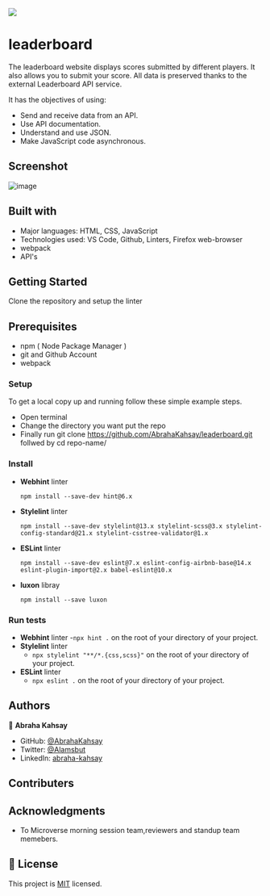![](https://img.shields.io/badge/Microverse-blueviolet)

# leaderboard

The leaderboard website displays scores submitted by different players. It also allows you to submit your score. All data is preserved thanks to the external Leaderboard API service.

It has the objectives of using:

- Send and receive data from an API.
- Use API documentation.
- Understand and use JSON.
- Make JavaScript code asynchronous.

## Screenshot

![image](https://user-images.githubusercontent.com/75738563/180610487-db1fc1d2-79f0-4e2c-a8f4-bdf879e0ff46.png)

## Built with

- Major languages: HTML, CSS, JavaScript
- Technologies used: VS Code, Github, Linters, Firefox web-browser
- webpack
- API's

## Getting Started

Clone the repository and setup the linter

## Prerequisites

- npm ( Node Package Manager )
- git and Github Account
- webpack

### Setup

To get a local copy up and running follow these simple example steps.

- Open terminal
- Change the directory you want put the repo
- Finally run git clone https://github.com/AbrahaKahsay/leaderboard.git follwed by cd repo-name/

### Install

- **Webhint** linter

  `npm install --save-dev hint@6.x`

- **Stylelint** linter

  `npm install --save-dev stylelint@13.x stylelint-scss@3.x stylelint-config-standard@21.x stylelint-csstree-validator@1.x`

- **ESLint** linter

  `npm install --save-dev eslint@7.x eslint-config-airbnb-base@14.x eslint-plugin-import@2.x babel-eslint@10.x`

- **luxon** libray

  `npm install --save luxon`

### Run tests

- **Webhint** linter -`npx hint .` on the root of your directory of your project.
- **Stylelint** linter
  - `npx stylelint "**/*.{css,scss}"` on the root of your directory of your project.
- **ESLint** linter
  - `npx eslint .` on the root of your directory of your project.

## Authors

👤 **Abraha Kahsay**

- GitHub: [@AbrahaKahsay](https://github.com/AbrahaKahsay)
- Twitter: [@Alamsbut](https://twitter.com/Alamsbut)
- LinkedIn: [abraha-kahsay](www.linkedin.com/in/abraha-kahsay-492771135/)

## Contributers

## Acknowledgments

- To Microverse morning session team,reviewers and standup team memebers.

## 📝 License

This project is [MIT](./MIT.md) licensed.
